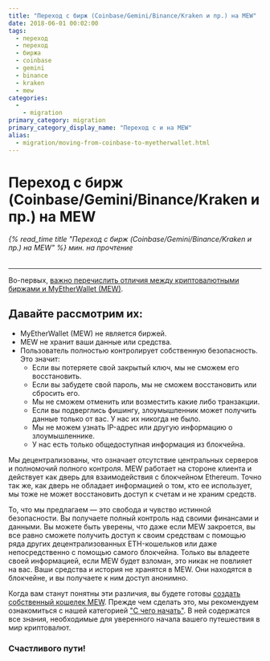 ```yaml
---
title: "Переход с бирж (Coinbase/Gemini/Binance/Kraken и пр.) на MEW"
date: 2018-06-01 00:02:00
tags:
  - переход
  - переход
  - биржа
  - coinbase
  - gemini
  - binance
  - kraken
  - mew
categories:
  - 
    - migration
primary_category: migration
primary_category_display_name: "Переход с и на MEW"
alias:
  - migration/moving-from-coinbase-to-myetherwallet.html
---
```


# **Переход с бирж (Coinbase/Gemini/Binance/Kraken и пр.) на MEW**

###### {% read_time title "Переход с бирж (Coinbase/Gemini/Binance/Kraken и пр.) на MEW" %} мин. на прочтение

* * *

Во-первых, [важно перечислить отличия между криптовалютными биржами и MyEtherWallet (MEW)](/@@@@@@/getting-started/difference-between-mew-and-exchange/).

## **Давайте рассмотрим их:**

-   MyEtherWallet (MEW) не является биржей.
-   MEW не хранит ваши данные или средства.
-   Пользователь полностью контролирует собственную безопасность. Это значит:
    -   Если вы потеряете свой закрытый ключ, мы не сможем его восстановить.
    -   Если вы забудете свой пароль, мы не сможем восстановить или сбросить его.
    -   Мы не сможем отменить или возместить какие либо транзакции.
    -   Если вы подверглись фишингу, злоумышленник может получить данные только от вас. У нас их никогда не было.
    -   Мы не можем узнать IP-адрес или другую информацию о злоумышленнике.
    -   У нас есть только общедоступная информация из блокчейна.

Мы децентрализованы, что означает отсутствие центральных серверов и полномочий полного контроля. MEW работает на стороне клиента и действует как дверь для взаимодействия с блокчейном Ethereum. Точно так же, как дверь не обладает информацией о том, кто ее использует, мы тоже не может восстановить доступ к счетам и не храним средств.

То, что мы предлагаем — это свобода и чувство истинной безопасности. Вы получаете полный контроль над своими финансами и данными. Вы можете быть уверены, что даже если MEW закроется, вы все равно сможете получить доступ к своим средствам с помощью ряда других децентрализованных ETH-кошельков или даже непосредственно с помощью самого блокчейна. Только вы владеете своей информацией, если MEW будет взломан, это никак не повлияет на вас. Ваши средства и история не хранятся в MEW. Они находятся в блокчейне, и вы получаете к ним доступ анонимно.

Когда вам станут понятны эти различия, вы будете готовы [создать собственный кошелек MEW](/@@@@@@/getting-started/how-to-create-a-wallet/). Прежде чем сделать это, мы рекомендуем ознакомиться с нашей категорией ["С чего начать"](/@@@@@@/getting-started/how-to-create-a-wallet/). В ней содержатся все знания, необходимые для уверенного начала вашего путешествия в мир криптовалют.

### Счастливого пути!
